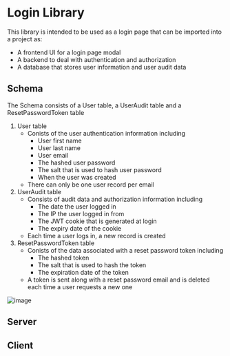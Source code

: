 # Login Library

This library is intended to be used as a login page that can be imported into a project as:  
- A frontend UI for a login page modal
- A backend to deal with authentication and authorization
- A database that stores user information and user audit data

## Schema
The Schema consists of a User table, a UserAudit table and a ResetPasswordToken table
1. User table
    - Conists of the user authentication information including
        - User first name
        - User last name
        - User email
        - The hashed user password
        - The salt that is used to hash user password
        - When the user was created
    - There can only be one user record per email
2. UserAudit table
    - Consists of audit data and authorization information including
        - The date the user logged in 
        - The IP the user logged in from
        - The JWT cookie that is generated at login
        - The expiry date of the cookie   
    - Each time a user logs in, a new record is created
3. ResetPasswordToken table
    - Conists of the data associated with a reset password token including
        - The hashed token
        - The salt that is used to hash the token
        - The expiration date of the token
    - A token is sent along with a reset password email and is deleted each time a user requests a new one  

![image](https://user-images.githubusercontent.com/45018105/212144874-9a642c87-76ed-4e00-baa9-d6942fd3380f.png)

## Server

## Client


